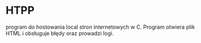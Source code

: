 # HTPP
program do hostowania local stron internetowych w C. Program otwiera plik HTML i obsługuje błędy oraz prowadzi logi.
